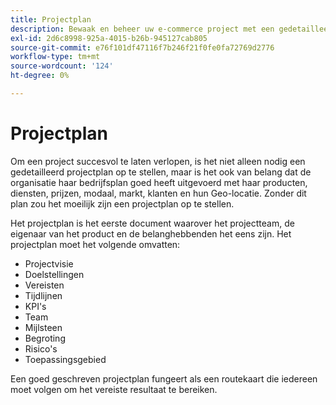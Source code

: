 ```yaml
---
title: Projectplan
description: Bewaak en beheer uw e-commerce project met een gedetailleerd e-commerce projectplan.
exl-id: 2d6c8998-925a-4015-b26b-945127cab805
source-git-commit: e76f101df47116f7b246f21f0fe0fa72769d2776
workflow-type: tm+mt
source-wordcount: '124'
ht-degree: 0%

---
```


# Projectplan

Om een project succesvol te laten verlopen, is het niet alleen nodig een gedetailleerd projectplan op te stellen, maar is het ook van belang dat de organisatie haar bedrijfsplan goed heeft uitgevoerd met haar producten, diensten, prijzen, modaal, markt, klanten en hun Geo-locatie. Zonder dit plan zou het moeilijk zijn een projectplan op te stellen.

Het projectplan is het eerste document waarover het projectteam, de eigenaar van het product en de belanghebbenden het eens zijn. Het projectplan moet het volgende omvatten:

- Projectvisie
- Doelstellingen
- Vereisten
- Tijdlijnen
- KPI&#39;s
- Team
- Mijlsteen
- Begroting
- Risico&#39;s
- Toepassingsgebied

Een goed geschreven projectplan fungeert als een routekaart die iedereen moet volgen om het vereiste resultaat te bereiken.
